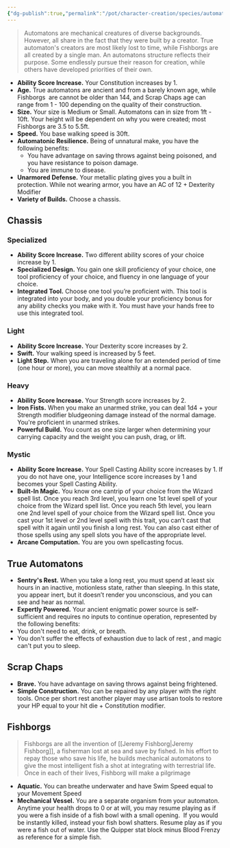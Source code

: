 ```yaml
---
{"dg-publish":true,"permalink":"/pot/character-creation/species/automatons/"}
---
```



> Automatons are mechanical creatures of diverse backgrounds. However, all share in the fact that they were built by a creator. True automaton's creators are most likely lost to time, while Fishborgs are all created by a single man. An automatons structure reflects their purpose. Some endlessly pursue their reason for creation, while others have developed priorities of their own.

- **Ability Score Increase.** Your Constitution increases by 1.
- **Age.** True automatons are ancient and from a barely known age, while Fishborgs  are cannot be older than 144, and Scrap Chaps age can range from 1 - 100 depending on the quality of their construction.
- **Size.** Your size is Medium or Small. Automatons can in size from 1ft - 10ft. Your height will be dependent on why you were created; most Fishborgs are 3.5 to 5.5ft.
- **Speed.** You base walking speed is 30ft.
- **Automatonic Resilience.** Being of unnatural make, you have the following benefits:
	- You have advantage on saving throws against being poisoned, and you have resistance to poison damage.
	- You are immune to disease.
- **Unarmored Defense.** Your metallic plating gives you a built in protection. While not wearing armor, you have an AC of 12 + Dexterity Modifier
- **Variety of Builds.** Choose a chassis.

## Chassis
### Specialized

- **Ability Score Increase.** Two different ability scores of your choice increase by 1.
- **Specialized Design.** You gain one skill proficiency of your choice, one tool proficiency of your choice, and fluency in one language of your choice.
- **Integrated Tool.** Choose one tool you’re proficient with. This tool is integrated into your body, and you double your proficiency bonus for any ability checks you make with it. You must have your hands free to use this integrated tool.

### Light

- **Ability Score Increase.** Your Dexterity score increases by 2.
- **Swift.** Your walking speed is increased by 5 feet.
- **Light Step.** When you are traveling alone for an extended period of time (one hour or more), you can move stealthily at a normal pace.

### Heavy

- **Ability Score Increase.** Your Strength score increases by 2.
- **Iron Fists.** When you make an unarmed strike, you can deal 1d4 + your Strength modifier bludgeoning damage instead of the normal damage. You're proficient in unarmed strikes.
- **Powerful Build.** You count as one size larger when determining your carrying capacity and the weight you can push, drag, or lift.

### Mystic

- **Ability Score Increase.** Your Spell Casting Ability score increases by 1. If you do not have one, your Intelligence score increases by 1 and becomes your Spell Casting Ability.
- **Built-In Magic.** You know one cantrip of your choice from the Wizard spell list. Once you reach 3rd level, you learn one 1st level spell of your choice from the Wizard spell list. Once you reach 5th level, you learn one 2nd level spell of your choice from the Wizard spell list. Once you cast your 1st level or 2nd level spell with this trait, you can’t cast that spell with it again until you finish a long rest. You can also cast either of those spells using any spell slots you have of the appropriate level.
- **Arcane Computation.** You are you own spellcasting focus.

## True Automatons

- **Sentry's Rest.** When you take a long rest, you must spend at least six hours in an inactive, motionless state, rather than sleeping. In this state, you appear inert, but it doesn’t render you unconscious, and you can see and hear as normal.
- **Expertly Powered.** Your ancient enigmatic power source is self-sufficient and requires no inputs to continue operation, represented by the following benefits:
- You don't need to eat, drink, or breath.
- You don't suffer the effects of exhaustion due to lack of rest , and magic can't put you to sleep.

## Scrap Chaps

- **Brave.** You have advantage on saving throws against being frightened.
- **Simple Construction.** You can be repaired by any player with the right tools. Once per short rest another player may use artisan tools to restore your HP equal to your hit die + Constitution modifier.

## Fishborgs

> Fishborgs are all the invention of [[Jeremy Fishborg\|Jeremy Fishborg]], a fisherman lost at sea and save by fished. In his effort to repay those who save his life, he builds mechanical automatons to give the most intelligent fish a shot at integrating with terrestrial life. Once in each of their lives, Fishborg will make a pilgrimage

- **Aquatic.** You can breathe underwater and have Swim Speed equal to your Movement Speed
- **Mechanical Vessel.** You are a separate organism from your automaton. Anytime your health drops to 0 or at will, you may resume playing as if you were a fish inside of a fish bowl with a small opening.  If you would be instantly killed, instead your fish bowl shatters. Resume play as if you were a fish out of water. Use the Quipper stat block minus Blood Frenzy as reference for a simple fish.